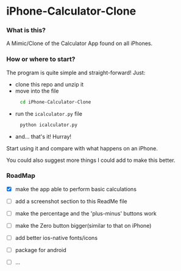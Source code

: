 # iPhone-Calculator-Clone

### What is this?
A Mimic/Clone of the Calculator App found on all iPhones. 

### How or where to start?

The program is quite simple and straight-forward!
Just:
- clone this repo and unzip it
- move into the file
```bash 
     cd iPhone-Calculator-Clone
 ```
- run the `icalculator.py` file 
```bash 
     python icalculator.py
 ```
- and... that's it! Hurray!

Start using it and compare with what happens on an iPhone. 

You could also suggest more things I could add to make this better.

### RoadMap

- [x] make the app able to perform basic calculations
- [ ] add a screenshot section to this ReadMe file
- [ ] make the percentage and the 'plus-minus' buttons work
- [ ] make the Zero button bigger(similar to that on iPhone)
- [ ] add better ios-native fonts/icons
- [ ] package for android
- [ ] ...







